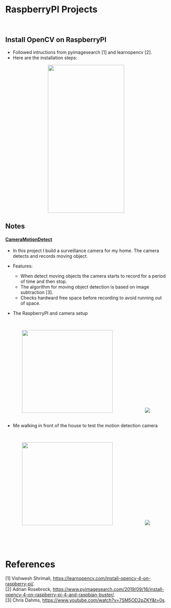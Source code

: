# RaspberryPI Projects 
  
<br/>

## Install OpenCV on RaspberryPI 
* Followed intructions from pyimagesearch [1] and learnopencv [2]. 
* Here are the installation steps: <br/>
<p align="center">
  <img src="https://user-images.githubusercontent.com/86133411/156970122-e0c0ac51-babd-44e6-8fe0-6bede44ba0b7.png" width="238" height="461">
</p>

## Notes
#### [CameraMotionDetect](/CameraMotionDetect)
* In this project I build a surveillance camera for my home. The camera detects and records moving object. 
* Features: 
  * When detect moving objects the camera starts to record for a period of time and then stop. <br/>
  * The algorithm for moving object detection is based on image subtraction [3]. <br/>
  * Checks hardward free space before recording to avoid running out of space. <br/>

* The RaspberryPI and camera setup 
<pre><p align="center">
<img src="https://user-images.githubusercontent.com/86133411/153816022-855bdc5d-ab93-4e00-a055-9b8bd01e90b8.png" width="283" height="258">            <img src="https://user-images.githubusercontent.com/86133411/153816013-82f2b5ec-0f48-4bc2-b36b-17212a190a31.png">
</p></pre>

* Me walking in front of the house to test the motion detection camera 
<pre><p align="center">
<img src="https://user-images.githubusercontent.com/86133411/153915136-0634f358-da64-494b-a0a8-3379ca0aaa0d.png" width="283" height="258">            <img src="https://user-images.githubusercontent.com/86133411/153915151-2d1e5e6d-fa98-4253-ac94-987447ec40a2.png">
</p></pre>

<br/><br/>

# References 
[1] Vishwesh Shrimali, https://learnopencv.com/install-opencv-4-on-raspberry-pi/. <br/>
[2] Adrian Rosebrock, https://www.pyimagesearch.com/2019/09/16/install-opencv-4-on-raspberry-pi-4-and-raspbian-buster/. <br/>
[3] Chris Dahms, https://www.youtube.com/watch?v=7SM5OD2pZKY&t=0s. <br/>
